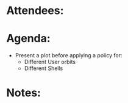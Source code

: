 
# Attendees:


# Agenda:

- Present a plot before applying a policy for: 
	- Different User orbits
	- Different Shells 

# Notes:
